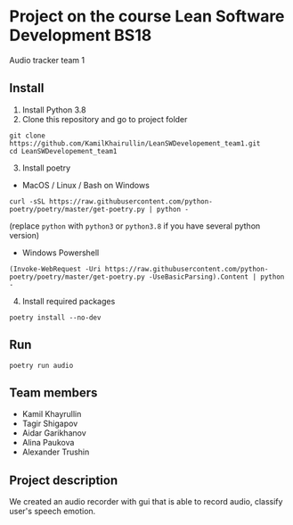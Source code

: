 # Project on the course Lean Software Development BS18
Audio tracker team 1

## Install
1) Install Python 3.8
2) Clone this repository and go to project folder
```shell
git clone https://github.com/KamilKhairullin/LeanSWDevelopement_team1.git
cd LeanSWDevelopement_team1
```
3) Install poetry
- MacOS / Linux / Bash on Windows 
```shell
curl -sSL https://raw.githubusercontent.com/python-poetry/poetry/master/get-poetry.py | python -
```
(replace `python` with `python3` or `python3.8` if you have several python version)
- Windows Powershell
```
(Invoke-WebRequest -Uri https://raw.githubusercontent.com/python-poetry/poetry/master/get-poetry.py -UseBasicParsing).Content | python -
```
4) Install required packages
```shell
poetry install --no-dev
```

## Run
```shell
poetry run audio
```

## Team members
* Kamil Khayrullin
* Tagir Shigapov
* Aidar Garikhanov
* Alina Paukova
* Alexander Trushin
## Project description
We created an audio recorder with gui that is able to record audio, classify user's speech emotion.

